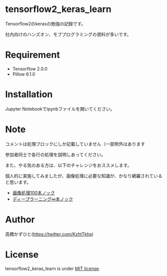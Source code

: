 # tensorflow2_keras_learn
 Tensorflow2のkerasの勉強の記録です。
 
 社内向けのハンズオン、モブプログラミングの資料が多いです。

# Requirement
 
* Tensorflow 2.0.0
* Pillow 6.1.0
 
# Installation
 
Jupyter Notebookでipynbファイルを開いてください。

# Note

コメントは処理ブロックにしか記載していません（一部例外はあります

参加者同士で各行の処理を説明しあってください。

また、やる気のある方は、以下のチャレンジをおススメします。

個人的に実施してみましたが、画像処理に必要な知識が、かなり網羅されていると思います。

* [画像処理100本ノック](https://github.com/yoyoyo-yo/Gasyori100knock)
* [ディープラーニング∞本ノック](https://github.com/yoyoyo-yo/DeepLearningMugenKnock)
 
# Author
高橋かずひと(https://twitter.com/KzhtTkhs)
 
# License 
tensorflow2_keras_learn is under [MIT license](https://en.wikipedia.org/wiki/MIT_License).

